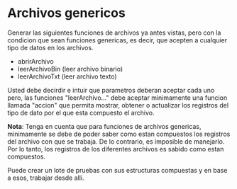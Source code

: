 # Archivos genericos

Generar las siguientes funciones de archivos ya antes vistas, pero con la condicion que sean funciones genericas, es decir, que acepten a cualquier tipo de datos
en los archivos.

- abrirArchivo
- leerArchivoBin (leer archivo binario)
- leerArchivoTxt (leer archivo texto)

Usted debe decirdir e intuir que parametros deberan aceptar cada uno pero, las funciones "leerArchivo..." debe aceptar minimamente una funcion llamada "accion"
que permita mostrar, obtener o actualizar los registros del tipo de dato por el que esta compuesto el archivo.

__Nota__: Tenga en cuenta que para funciones de archivos genericas, minimamente se debe de poder saber como estan compuestos los registros del archivo con que se trabaja.
De lo contrario, es imposible de manejarlo. Por lo tanto, los registros de los diferentes archivos es sabido como estan compuestos. 

Puede crear un lote de pruebas con sus estructuras compuestas y en base a esos, trabajar desde alli.

